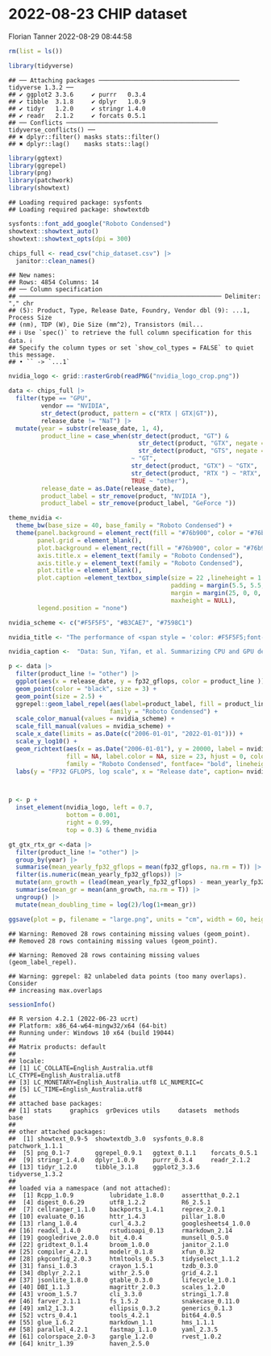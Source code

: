2022-08-23 CHIP dataset
================
Florian Tanner
2022-08-29 08:44:58

``` r
rm(list = ls())

library(tidyverse)
```

    ## ── Attaching packages ─────────────────────────────────────── tidyverse 1.3.2 ──
    ## ✔ ggplot2 3.3.6     ✔ purrr   0.3.4
    ## ✔ tibble  3.1.8     ✔ dplyr   1.0.9
    ## ✔ tidyr   1.2.0     ✔ stringr 1.4.0
    ## ✔ readr   2.1.2     ✔ forcats 0.5.1
    ## ── Conflicts ────────────────────────────────────────── tidyverse_conflicts() ──
    ## ✖ dplyr::filter() masks stats::filter()
    ## ✖ dplyr::lag()    masks stats::lag()

``` r
library(ggtext)
library(ggrepel)
library(png)
library(patchwork)
library(showtext)
```

    ## Loading required package: sysfonts
    ## Loading required package: showtextdb

``` r
sysfonts::font_add_google("Roboto Condensed")
showtext::showtext_auto()
showtext::showtext_opts(dpi = 300)
```

``` r
chips_full <- read_csv("chip_dataset.csv") |> 
  janitor::clean_names()
```

    ## New names:
    ## Rows: 4854 Columns: 14
    ## ── Column specification
    ## ──────────────────────────────────────────────────────── Delimiter: "," chr
    ## (5): Product, Type, Release Date, Foundry, Vendor dbl (9): ...1, Process Size
    ## (nm), TDP (W), Die Size (mm^2), Transistors (mil...
    ## ℹ Use `spec()` to retrieve the full column specification for this data. ℹ
    ## Specify the column types or set `show_col_types = FALSE` to quiet this message.
    ## • `` -> `...1`

``` r
nvidia_logo <- grid::rasterGrob(readPNG("nvidia_logo_crop.png"))
```

``` r
data <- chips_full |> 
  filter(type == "GPU",
         vendor == "NVIDIA",
         str_detect(product, pattern = c("RTX | GTX|GT")),
         release_date != "NaT") |> 
  mutate(year = substr(release_date, 1, 4),
         product_line = case_when(str_detect(product, "GT") & 
                                    str_detect(product, "GTX", negate = T) &
                                    str_detect(product, "GTS", negate = T)
                                  ~ "GT",
                                  str_detect(product, "GTX") ~ "GTX",
                                  str_detect(product, "RTX ") ~ "RTX",
                                  TRUE ~ "other"),
         release_date = as.Date(release_date),
         product_label = str_remove(product, "NVIDIA "),
         product_label = str_remove(product_label, "GeForce "))
```

``` r
theme_nvidia <- 
  theme_bw(base_size = 40, base_family = "Roboto Condensed") +
  theme(panel.background = element_rect(fill = "#76b900", color = "#76b900"),
        panel.grid = element_blank(),
        plot.background = element_rect(fill = "#76b900", color = "#76b900"),
        axis.title.x = element_text(family = "Roboto Condensed"),
        axis.title.y = element_text(family = "Roboto Condensed"),
        plot.title = element_blank(),
        plot.caption =element_textbox_simple(size = 22 ,lineheight = 1.2,
                                             padding = margin(5.5, 5.5, 5.5, 5.5),
                                             margin = margin(25, 0, 0, 0),
                                             maxheight = NULL),
        legend.position = "none") 

nvidia_scheme <- c("#F5F5F5", "#B3CAE7", "#7598C1")
```

``` r
nvidia_title <- "The performance of <span style = 'color: #F5F5F5;font-weight:bold;'>GT</span>, <span style = 'color: #B3CAE7;font-weight:bold;'>GTX</span> and <br><span style = 'color: #7598C1;font-weight:bold;'>RTX</span> series GPUs has doubled<br>approximately every two years"

nvidia_caption <-  "Data: Sun, Yifan, et al. Summarizing CPU and GPU design trends with product data. arXiv preprint arXiv:1911.11313 (2019). | Graphic: @TannerFlorian"
```

``` r
p <- data |> 
  filter(product_line != "other") |> 
  ggplot(aes(x = release_date, y = fp32_gflops, color = product_line )) +
  geom_point(color = "black", size = 3) +
  geom_point(size = 2.5) +
  ggrepel::geom_label_repel(aes(label=product_label, fill = product_line), color= "black", 
                            family = "Roboto Condensed") +
  scale_color_manual(values = nvidia_scheme) +
  scale_fill_manual(values = nvidia_scheme) +
  scale_x_date(limits = as.Date(c("2006-01-01", "2022-01-01"))) +
  scale_y_log10() +
  geom_richtext(aes(x = as.Date("2006-01-01"), y = 20000, label = nvidia_title),
                fill = NA, label.color = NA, size = 23, hjust = 0, color = "black",
                family = "Roboto Condensed", fontface= "bold", lineheight =1.3) +
  labs(y = "FP32 GFLOPS, log scale", x = "Release date", caption= nvidia_caption)



p <- p +
  inset_element(nvidia_logo, left = 0.7,
                bottom = 0.001,
                right = 0.99,
                top = 0.3) & theme_nvidia
```

``` r
gt_gtx_rtx_gr <-data |> 
  filter(product_line != "other") |> 
  group_by(year) |> 
  summarise(mean_yearly_fp32_gflops = mean(fp32_gflops, na.rm = T)) |> 
  filter(is.numeric(mean_yearly_fp32_gflops)) |> 
  mutate(ann_growth = (lead(mean_yearly_fp32_gflops) - mean_yearly_fp32_gflops)/mean_yearly_fp32_gflops) |> 
  summarise(mean_gr = mean(ann_growth, na.rm = T)) |> 
  ungroup() |> 
  mutate(mean_doubling_time = log(2)/log(1+mean_gr))
```

``` r
ggsave(plot = p, filename = "large.png", units = "cm", width = 60, height = 60, limitsize = F, device = "png")
```

    ## Warning: Removed 28 rows containing missing values (geom_point).
    ## Removed 28 rows containing missing values (geom_point).

    ## Warning: Removed 28 rows containing missing values (geom_label_repel).

    ## Warning: ggrepel: 82 unlabeled data points (too many overlaps). Consider
    ## increasing max.overlaps

``` r
sessionInfo()
```

    ## R version 4.2.1 (2022-06-23 ucrt)
    ## Platform: x86_64-w64-mingw32/x64 (64-bit)
    ## Running under: Windows 10 x64 (build 19044)
    ## 
    ## Matrix products: default
    ## 
    ## locale:
    ## [1] LC_COLLATE=English_Australia.utf8  LC_CTYPE=English_Australia.utf8   
    ## [3] LC_MONETARY=English_Australia.utf8 LC_NUMERIC=C                      
    ## [5] LC_TIME=English_Australia.utf8    
    ## 
    ## attached base packages:
    ## [1] stats     graphics  grDevices utils     datasets  methods   base     
    ## 
    ## other attached packages:
    ##  [1] showtext_0.9-5  showtextdb_3.0  sysfonts_0.8.8  patchwork_1.1.1
    ##  [5] png_0.1-7       ggrepel_0.9.1   ggtext_0.1.1    forcats_0.5.1  
    ##  [9] stringr_1.4.0   dplyr_1.0.9     purrr_0.3.4     readr_2.1.2    
    ## [13] tidyr_1.2.0     tibble_3.1.8    ggplot2_3.3.6   tidyverse_1.3.2
    ## 
    ## loaded via a namespace (and not attached):
    ##  [1] Rcpp_1.0.9          lubridate_1.8.0     assertthat_0.2.1   
    ##  [4] digest_0.6.29       utf8_1.2.2          R6_2.5.1           
    ##  [7] cellranger_1.1.0    backports_1.4.1     reprex_2.0.1       
    ## [10] evaluate_0.16       httr_1.4.3          pillar_1.8.0       
    ## [13] rlang_1.0.4         curl_4.3.2          googlesheets4_1.0.0
    ## [16] readxl_1.4.0        rstudioapi_0.13     rmarkdown_2.14     
    ## [19] googledrive_2.0.0   bit_4.0.4           munsell_0.5.0      
    ## [22] gridtext_0.1.4      broom_1.0.0         janitor_2.1.0      
    ## [25] compiler_4.2.1      modelr_0.1.8        xfun_0.32          
    ## [28] pkgconfig_2.0.3     htmltools_0.5.3     tidyselect_1.1.2   
    ## [31] fansi_1.0.3         crayon_1.5.1        tzdb_0.3.0         
    ## [34] dbplyr_2.2.1        withr_2.5.0         grid_4.2.1         
    ## [37] jsonlite_1.8.0      gtable_0.3.0        lifecycle_1.0.1    
    ## [40] DBI_1.1.3           magrittr_2.0.3      scales_1.2.0       
    ## [43] vroom_1.5.7         cli_3.3.0           stringi_1.7.8      
    ## [46] farver_2.1.1        fs_1.5.2            snakecase_0.11.0   
    ## [49] xml2_1.3.3          ellipsis_0.3.2      generics_0.1.3     
    ## [52] vctrs_0.4.1         tools_4.2.1         bit64_4.0.5        
    ## [55] glue_1.6.2          markdown_1.1        hms_1.1.1          
    ## [58] parallel_4.2.1      fastmap_1.1.0       yaml_2.3.5         
    ## [61] colorspace_2.0-3    gargle_1.2.0        rvest_1.0.2        
    ## [64] knitr_1.39          haven_2.5.0

